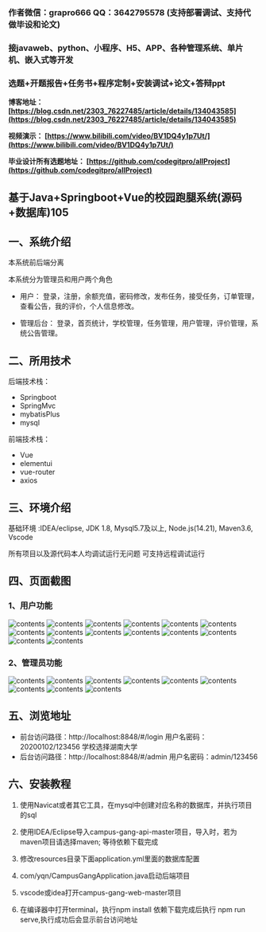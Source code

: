 ### 作者微信：grapro666 QQ：3642795578 (支持部署调试、支持代做毕设和论文)

### 接javaweb、python、小程序、H5、APP、各种管理系统、单片机、嵌入式等开发

### 选题+开题报告+任务书+程序定制+安装调试+论文+答辩ppt

**博客地址：
[https://blog.csdn.net/2303_76227485/article/details/134043585](https://blog.csdn.net/2303_76227485/article/details/134043585)**

**视频演示：
[https://www.bilibili.com/video/BV1DQ4y1p7Ut/](https://www.bilibili.com/video/BV1DQ4y1p7Ut/)**

**毕业设计所有选题地址：
[https://github.com/codegitpro/allProject](https://github.com/codegitpro/allProject)**

## 基于Java+Springboot+Vue的校园跑腿系统(源码+数据库)105

## 一、系统介绍
本系统前后端分离

本系统分为管理员和用户两个角色

- 用户：
登录，注册，余额充值，密码修改，发布任务，接受任务，订单管理，查看公告，我的评价，个人信息修改。

- 管理后台：
登录，首页统计，学校管理，任务管理，用户管理，评价管理，系统公告管理。

## 二、所用技术
后端技术栈：
- Springboot
- SpringMvc
- mybatisPlus
- mysql

前端技术栈：
- Vue
- elementui
- vue-router
- axios

## 三、环境介绍
基础环境 :IDEA/eclipse, JDK 1.8, Mysql5.7及以上, Node.js(14.21), Maven3.6, Vscode

所有项目以及源代码本人均调试运行无问题 可支持远程调试运行

## 四、页面截图
### 1、用户功能
![contents](./picture/picture1.png)
![contents](./picture/picture2.png)
![contents](./picture/picture3.png)
![contents](./picture/picture4.png)
![contents](./picture/picture5.png)
![contents](./picture/picture6.png)
![contents](./picture/picture7.png)
![contents](./picture/picture8.png)
![contents](./picture/picture9.png)
![contents](./picture/picture10.png)
![contents](./picture/picture11.png)
![contents](./picture/picture12.png)
![contents](./picture/picture13.png)
![contents](./picture/picture14.png)

### 2、管理员功能
![contents](./picture/picture15.png)
![contents](./picture/picture16.png)
![contents](./picture/picture17.png)
![contents](./picture/picture18.png)
![contents](./picture/picture19.png)
![contents](./picture/picture20.png)
![contents](./picture/picture21.png)
![contents](./picture/picture22.png)
![contents](./picture/picture23.png)

## 五、浏览地址

- 前台访问路径：http://localhost:8848/#/login
  用户名密码：20200102/123456  学校选择湖南大学
- 后台访问路径：http://localhost:8848/#/admin
  用户名密码：admin/123456

## 六、安装教程

1. 使用Navicat或者其它工具，在mysql中创建对应名称的数据库，并执行项目的sql

2. 使用IDEA/Eclipse导入campus-gang-api-master项目，导入时，若为maven项目请选择maven; 等待依赖下载完成

3. 修改resources目录下面application.yml里面的数据库配置

4. com/yqn/CampusGangApplication.java启动后端项目

5. vscode或idea打开campus-gang-web-master项目

6. 在编译器中打开terminal，执行npm install 依赖下载完成后执行 npm run serve,执行成功后会显示前台访问地址

